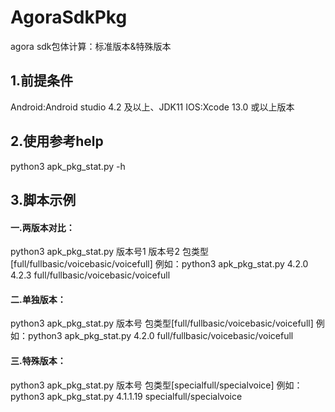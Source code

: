 # AgoraSdkPkg
agora sdk包体计算：标准版本&特殊版本
## 1.前提条件
Android:Android studio 4.2 及以上、JDK11
IOS:Xcode 13.0 或以上版本

## 2.使用参考help
python3 apk_pkg_stat.py -h

## 3.脚本示例
#### 一.两版本对比：
python3 apk_pkg_stat.py 版本号1 版本号2 包类型[full/fullbasic/voicebasic/voicefull]
   例如：python3 apk_pkg_stat.py  4.2.0  4.2.3  full/fullbasic/voicebasic/voicefull
#### 二.单独版本：
python3 apk_pkg_stat.py 版本号 包类型[full/fullbasic/voicebasic/voicefull]
   例如：python3 apk_pkg_stat.py 4.2.0 full/fullbasic/voicebasic/voicefull
#### 三.特殊版本：
python3 apk_pkg_stat.py 版本号 包类型[specialfull/specialvoice]
   例如：python3 apk_pkg_stat.py 4.1.1.19 specialfull/specialvoice